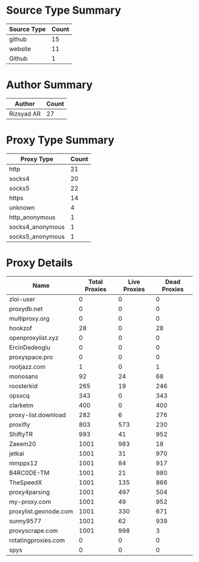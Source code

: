 # Source Type Summary

| Source Type | Count |
|-------------|-------|
| github | 15 |
| website | 11 |
| Github | 1 |


# Author Summary

| Author | Count |
|--------|-------|
| Rizsyad AR | 27 |


# Proxy Type Summary

| Proxy Type | Count |
|------------|-------|
| http | 21 |
| socks4 | 20 |
| socks5 | 22 |
| https | 14 |
| unknown | 4 |
| http_anonymous | 1 |
| socks4_anonymous | 1 |
| socks5_anonymous | 1 |


# Proxy Details

| Name | Total Proxies | Live Proxies | Dead Proxies |
|------|---------------|--------------|---------------|
| zloi-user | 0 | 0 | 0 |
| proxydb.net | 0 | 0 | 0 |
| multiproxy.org | 0 | 0 | 0 |
| hookzof | 28 | 0 | 28 |
| openproxylist.xyz | 0 | 0 | 0 |
| ErcinDedeoglu | 0 | 0 | 0 |
| proxyspace.pro | 0 | 0 | 0 |
| rootjazz.com | 1 | 0 | 1 |
| monosans | 92 | 24 | 68 |
| roosterkid | 265 | 19 | 246 |
| opsxcq | 343 | 0 | 343 |
| clarketm | 400 | 0 | 400 |
| proxy-list.download | 282 | 6 | 276 |
| proxifly | 803 | 573 | 230 |
| ShiftyTR | 993 | 41 | 952 |
| Zaeem20 | 1001 | 983 | 18 |
| jetkai | 1001 | 31 | 970 |
| mmppx12 | 1001 | 84 | 917 |
| B4RC0DE-TM | 1001 | 21 | 980 |
| TheSpeedX | 1001 | 135 | 866 |
| proxy4parsing | 1001 | 497 | 504 |
| my-proxy.com | 1001 | 49 | 952 |
| proxylist.geonode.com | 1001 | 330 | 671 |
| sunny9577 | 1001 | 62 | 939 |
| proxyscrape.com | 1001 | 998 | 3 |
| rotatingproxies.com | 0 | 0 | 0 |
| spys | 0 | 0 | 0 |
